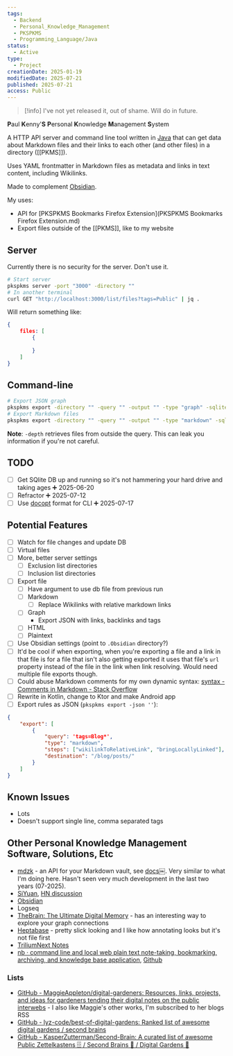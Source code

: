 ```yaml
---
tags:
  - Backend
  - Personal_Knowledge_Management
  - PKSPKMS
  - Programming_Language/Java
status:
  - Active
type:
  - Project
creationDate: 2025-01-19
modifiedDate: 2025-07-21
published: 2025-07-21
access: Public
---
```


> [!info] I've not yet released it, out of shame. Will do in future.

**P**aul **K**enny'**S** **P**ersonal **K**nowledge **M**anagement **S**ystem

A HTTP API server and command line tool written in [Java](Java.md) that can get data about Markdown files and their links to each other (and other files) in a directory ([[PKMS]]).

Uses YAML frontmatter in Markdown files as metadata and links in text content, including Wikilinks.

Made to complement [Obsidian](Obsidian.md).

My uses:

- API for [PKSPKMS Bookmarks Firefox Extension](PKSPKMS Bookmarks Firefox Extension.md)
- Export files outside of the [[PKMS]], like to my website

## Server

Currently there is no security for the server. Don't use it.

```sh
# Start server
pkspkms server -port "3000" -directory ""
# In another terminal 
curl GET "http://localhost:3000/list/files?tags=Public" | jq .
```

Will return something like:

```json
{
	files: [
		{
		
		}
	]
}
```

## Command-line

```sh
# Export JSON graph
pkspkms export -directory "" -query "" -output "" -type "graph" -sqlite-db "" -options "wikilinks,backlinks" -depth "2"
# Export Markdown files
pkspkms export -directory "" -query "" -output "" -type "markdown" -sqlite-db "" -options "wikilinks,backlinks" -includeLinked "jpg,png"
```

**Note**: `-depth` retrieves files from outside the query. This can leak you information if you're not careful.

## TODO

- [ ] Get SQlite DB up and running so it's not hammering your hard drive and taking ages ➕ 2025-06-20
- [ ] Refractor ➕ 2025-07-12
- [ ] Use [docopt](docopt.md) format for CLI ➕ 2025-07-17

## Potential Features

- [ ] Watch for file changes and update DB
- [ ] Virtual files
- [ ] More, better server settings
	- [ ] Exclusion list directories
	- [ ] Inclusion list directories
- [ ] Export file
	- [ ] Have argument to use db file from previous run
	- [ ] Markdown
		- [ ] Replace Wikilinks with relative markdown links
	- [ ] Graph
		- Export JSON with links, backlinks and tags
	- [ ] HTML
	- [ ] Plaintext
- [ ] Use Obsidian settings (point to `.Obsidian` directory?)
- [ ] It'd be cool if when exporting, when you're exporting a file and a link in that file is for a file that isn't also getting exported it uses that file's `url` property instead of the file in the link when link resolving. Would need multiple file exports though.
- [ ] Could abuse Markdown comments for my own dynamic syntax: [syntax - Comments in Markdown - Stack Overflow](https://stackoverflow.com/questions/4823468/comments-in-markdown)
- [ ] Rewrite in Kotlin, change to Ktor and make Android app
- [ ] Export rules as JSON (`pkspkms export -json ''`):
```json
{
	"export": [
		{
			"query": 'tags=Blog*',
			"type": "markdown",
			"steps": ["wikilinkToRelativeLink", "bringLocallyLinked"],
			"destination": "/blog/posts/"
		}
	]
}
```

## Known Issues

- Lots
- Doesn't support single line, comma separated tags

## Other Personal Knowledge Management Software, Solutions, Etc

- [mdzk](https://mdzk.app) - an API for your Markdown vault, see [docs](https://mdzk.app/docs)￼. Very similar to what I'm doing here. Hasn't seen very much development in the last two years (07-2025).
- [SiYuan](https://b3log.org/siyuan/en/), [HN discussion](https://news.ycombinator.com/item?id=42512713)
- [Obsidian](Obsidian.md)
- Logseq
- [TheBrain: The Ultimate Digital Memory](https://www.thebrain.com/) - has an interesting way to explore your graph connections
- [Heptabase](https://heptabase.com/) - pretty slick looking and I like how annotating looks but it's not file first
- [TriliumNext Notes](https://github.com/TriliumNext/Notes)
- [nb · command line and local web plain text note-taking, bookmarking, archiving, and knowledge base application](https://xwmx.github.io/nb/), [Github](https://xwmx.github.io/nb/)

### Lists

- [GitHub - MaggieAppleton/digital-gardeners: Resources, links, projects, and ideas for gardeners tending their digital notes on the public interwebs](https://github.com/MaggieAppleton/digital-gardeners) - I also like Maggie's other works, I'm subscribed to her blogs RSS
- [GitHub - lyz-code/best-of-digital-gardens: Ranked list of awesome digital gardens / second brains](https://github.com/lyz-code/best-of-digital-gardens)
- [GitHub - KasperZutterman/Second-Brain: A curated list of awesome Public Zettelkastens 🗄️ / Second Brains 🧠 / Digital Gardens 🌱](https://github.com/KasperZutterman/Second-Brain)
